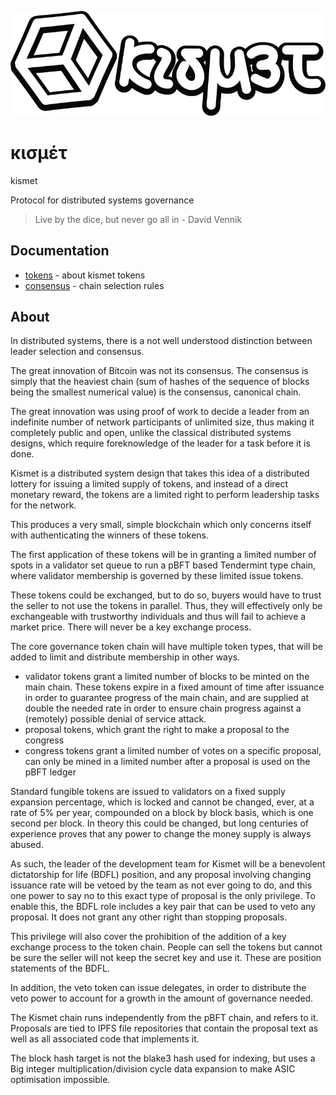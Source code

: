 ![logo](doc/logoshadow.svg)

# κισμέτ

kismet

Protocol for distributed systems governance

> Live by the dice, but never go all in - David Vennik

## Documentation

- [tokens](doc/tokens.md) - about kismet tokens
- [consensus](doc/consensus.md) - chain selection rules

## About

In distributed systems, there is a not well understood distinction between leader selection and consensus. 

The great innovation of Bitcoin was not its consensus. The consensus is simply that the heaviest chain (sum of hashes of the sequence of blocks being the smallest numerical value) is the consensus, canonical chain. 

The great innovation was using proof of work to decide a leader from an indefinite number of network participants of unlimited size, thus making it completely public and open, unlike the classical distributed systems designs, which require foreknowledge of the leader for a task before it is done.

Kismet is a distributed system design that takes this idea of a distributed lottery for issuing a limited supply of tokens, and instead of a direct monetary reward, the tokens are a limited right to perform leadership tasks for the network.

This produces a very small, simple blockchain which only concerns itself with authenticating the winners of these tokens.

The first application of these tokens will be in granting a limited number of spots in a validator set queue to run a pBFT based Tendermint type chain, where validator membership is governed by these limited issue tokens. 

These tokens could be exchanged, but to do so, buyers would have to trust the seller to not use the tokens in parallel. Thus, they will effectively only be exchangeable with trustworthy individuals and thus will fail to achieve a market price. There will never be a key exchange process.

The core governance token chain will have multiple token types, that will be added to limit and distribute membership in other ways. 

- validator tokens grant a limited number of blocks to be minted on the main chain. These tokens expire in a fixed amount of time after issuance in order to guarantee progress of the main chain, and are supplied at double the needed rate in order to ensure chain progress against a (remotely) possible denial of service attack.
- proposal tokens, which grant the right to make a proposal to the congress
- congress tokens grant a limited number of votes on a specific proposal, can only be mined in a limited number after a proposal is used on the pBFT ledger

Standard fungible tokens are issued to validators on a fixed supply expansion percentage, which is locked and cannot be changed, ever, at a rate of 5% per year, compounded on a block by block basis, which is one second per block. In theory this could be changed, but long centuries of experience proves that any power to change the money supply is always abused. 

As such, the leader of the development team for Kismet will be a benevolent dictatorship for life (BDFL) position, and any proposal involving changing issuance rate will be vetoed by the team as not ever going to do, and this one power to say no to this exact type of proposal is the only privilege. To enable this, the BDFL role includes a key pair that can be used to veto any proposal. It does not grant any other right than stopping proposals.

This privilege will also cover the prohibition of the addition of a key exchange process to the token chain. People can sell the tokens but cannot be sure the seller will not keep the secret key and use it. These are position statements of the BDFL. 

In addition, the veto token can issue delegates, in order to distribute the veto power to account for a growth in the amount of governance needed.

The Kismet chain runs independently from the pBFT chain, and refers to it. Proposals are tied to IPFS file repositories that contain the proposal text as well as all associated code that implements it.

The block hash target is not the blake3 hash used for indexing, but uses a Big integer multiplication/division cycle data expansion to make ASIC optimisation impossible.

